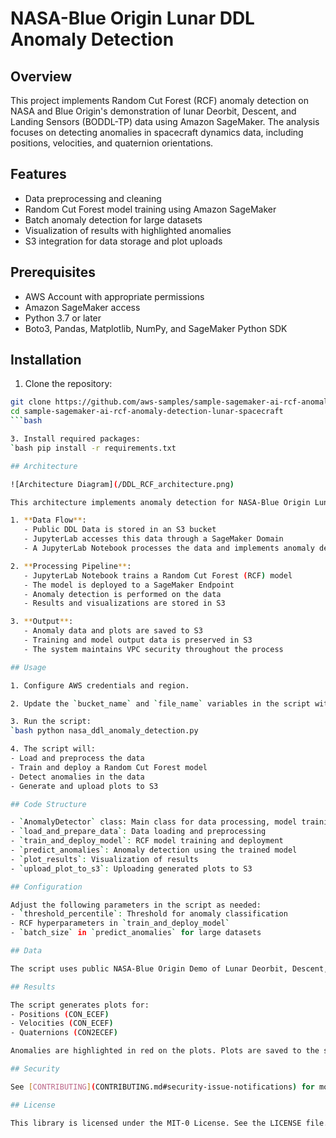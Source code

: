 # NASA-Blue Origin Lunar DDL Anomaly Detection

## Overview

This project implements Random Cut Forest (RCF) anomaly detection on NASA and Blue Origin's demonstration of lunar Deorbit, Descent, and Landing Sensors (BODDL-TP) data using Amazon SageMaker. The analysis focuses on detecting anomalies in spacecraft dynamics data, including positions, velocities, and quaternion orientations.

## Features

- Data preprocessing and cleaning
- Random Cut Forest model training using Amazon SageMaker
- Batch anomaly detection for large datasets
- Visualization of results with highlighted anomalies
- S3 integration for data storage and plot uploads

## Prerequisites

- AWS Account with appropriate permissions
- Amazon SageMaker access
- Python 3.7 or later
- Boto3, Pandas, Matplotlib, NumPy, and SageMaker Python SDK

## Installation

1. Clone the repository:
```bash
git clone https://github.com/aws-samples/sample-sagemaker-ai-rcf-anomaly-detection-lunar-spacecraft.git
cd sample-sagemaker-ai-rcf-anomaly-detection-lunar-spacecraft
```bash

3. Install required packages:
`bash pip install -r requirements.txt

## Architecture

![Architecture Diagram](/DDL_RCF_architecture.png)

This architecture implements anomaly detection for NASA-Blue Origin Lunar DDL data using Amazon SageMaker's Random Cut Forest algorithm. Here's how it works:

1. **Data Flow**:
   - Public DDL Data is stored in an S3 bucket
   - JupyterLab accesses this data through a SageMaker Domain
   - A JupyterLab Notebook processes the data and implements anomaly detection

2. **Processing Pipeline**:
   - JupyterLab Notebook trains a Random Cut Forest (RCF) model
   - The model is deployed to a SageMaker Endpoint
   - Anomaly detection is performed on the data
   - Results and visualizations are stored in S3

3. **Output**:
   - Anomaly data and plots are saved to S3
   - Training and model output data is preserved in S3
   - The system maintains VPC security throughout the process

## Usage

1. Configure AWS credentials and region.

2. Update the `bucket_name` and `file_name` variables in the script with your S3 bucket and data file names.

3. Run the script:
`bash python nasa_ddl_anomaly_detection.py

4. The script will:
- Load and preprocess the data
- Train and deploy a Random Cut Forest model
- Detect anomalies in the data
- Generate and upload plots to S3

## Code Structure

- `AnomalyDetector` class: Main class for data processing, model training, and anomaly detection
- `load_and_prepare_data`: Data loading and preprocessing
- `train_and_deploy_model`: RCF model training and deployment
- `predict_anomalies`: Anomaly detection using the trained model
- `plot_results`: Visualization of results
- `upload_plot_to_s3`: Uploading generated plots to S3

## Configuration

Adjust the following parameters in the script as needed:
- `threshold_percentile`: Threshold for anomaly classification
- RCF hyperparameters in `train_and_deploy_model`
- `batch_size` in `predict_anomalies` for large datasets

## Data

The script uses public NASA-Blue Origin Demo of Lunar Deorbit, Descent, and Landing Sensors (BODDL-TP) data (https://data.nasa.gov/Aerospace/Blue-Origin-Demo-of-Deorbit-Descent-and-Landing-Se/nj3a-8wq3/about_data). Ensure your data is in the correct format with columns for timestamps, positions, velocities, and quaternions.

## Results

The script generates plots for:
- Positions (CON_ECEF)
- Velocities (CON_ECEF)
- Quaternions (CON2ECEF)

Anomalies are highlighted in red on the plots. Plots are saved to the specified S3 bucket.

## Security

See [CONTRIBUTING](CONTRIBUTING.md#security-issue-notifications) for more information.

## License

This library is licensed under the MIT-0 License. See the LICENSE file.
